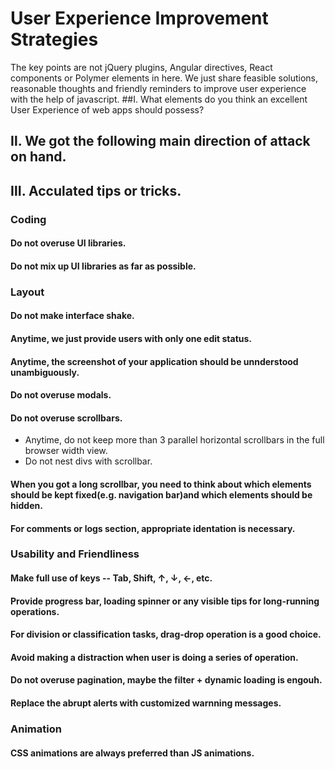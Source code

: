 # User Experience Improvement Strategies
The key points are not jQuery plugins, Angular directives, React components or Polymer elements in here. We just share feasible solutions, reasonable thoughts and friendly reminders to improve user experience with the help of javascript.
##Ⅰ. What elements do you think an excellent User Experience of web apps should possess?

## Ⅱ. We got the following main direction of attack on hand.
 
## Ⅲ. Acculated  tips or tricks.

### Coding

#### Do not overuse UI libraries.

#### Do not mix up UI libraries as far as possible.

### Layout

#### Do not make interface shake.

#### Anytime, we just provide users with only one edit status.

#### Anytime, the screenshot of your application should be unnderstood unambiguously. 

#### Do not overuse modals.

#### Do not overuse scrollbars.
* Anytime, do not keep more than 3 parallel horizontal scrollbars in the full browser width view.
* Do not nest divs with scrollbar.

#### When you got a long scrollbar, you need to think about which elements should be kept fixed(e.g. navigation bar)and which elements should be hidden. 

#### For comments or logs section, appropriate identation is necessary.

### Usability and Friendliness

#### Make full use of keys -- Tab, Shift, ↑, ↓, ←, etc.

#### Provide progress bar, loading spinner or any visible tips for long-running operations.

#### For division or classification tasks, drag-drop operation is a good choice.

#### Avoid making a distraction when user is doing a series of operation.

#### Do not overuse pagination, maybe the filter + dynamic loading is engouh.

#### Replace the abrupt alerts with customized warnning messages.

### Animation

#### CSS animations are always preferred than JS animations.
